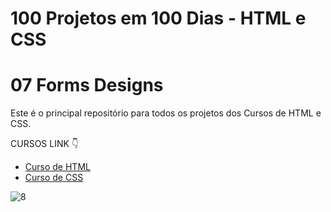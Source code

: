 # 100 Projetos em 100 Dias - HTML e CSS
# 07 Forms Designs 
Este é o principal repositório para todos os projetos dos Cursos de HTML e CSS.

CURSOS LINK 👇

-   [Curso de HTML](https://johnpires.com/cursos/html-tutorial/)
-   [Curso de CSS](https://johnpires.com/cursos/css-fundamentos-basicos/)


 

![8](https://user-images.githubusercontent.com/26515702/189712749-1ada4445-1bcd-486c-b002-8022590b8337.png)